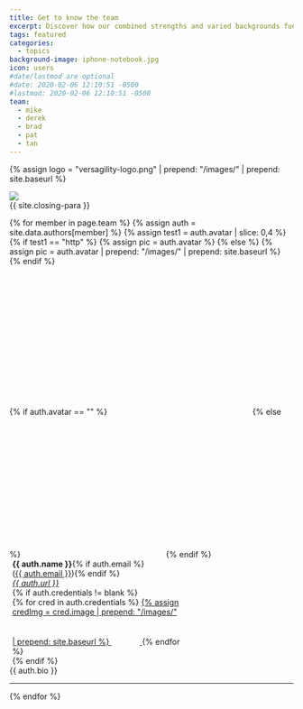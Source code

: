 ```yaml
---
title: Get to know the team
excerpt: Discover how our combined strengths and varied backgrounds fuel innovation
tags: featured
categories:
  - topics
background-image: iphone-notebook.jpg
icon: users
#date/lastmod are optional
#date: 2020-02-06 12:10:51 -0500
#lastmod: 2020-02-06 12:10:51 -0500
team:
  - mike
  - derek
  - brad
  - pat
  - tan
---
```


{%   assign logo = "versagility-logo.png" | prepend: "/images/" | prepend: site.baseurl %}
<div class="row">
  <div class="col-md-4" markdown="1">
  <img class="center-block" src="{{logo}}">
  </div>
  <div class="col-md-8" markdown="1">
  {{ site.closing-para }}
  </div>
</div>

{% for member in page.team %}
{% assign auth = site.data.authors[member] %}
{% assign test1 = auth.avatar | slice: 0,4 %}
{% if test1 == "http" %}
{%   assign pic = auth.avatar %}
{% else %}
{%   assign pic = auth.avatar | prepend: "/images/" | prepend: site.baseurl %}
{% endif %}
<div class="author" style="margin-bottom:10px">
  <div class="auth-info">
  {% if auth.avatar == "" %}
  <div style="display:inline-block;border-radius:7px;overflow:hidden;height:250px;width:250px;background-size:250px;"><span class="icon fa-user styleN"></span></div>
  {% else %}
  <div style="display:inline-block;border-radius:7px;overflow:hidden;height:250px;width:250px;background:url({{ pic }});background-size:250px;"></div>
  {% endif %}
  <br/>
  <div style="display:inline-block;padding-left:5px;"><b>{{
    auth.name }}</b>{% if auth.email %}<br />(<a href="mailto:{{ auth.email }}">{{ auth.email }}</a>){% endif %}<br
    /><i><a href="{{ auth.url }}" target="_blank">{{ auth.url }}</a></i><br/>
    {% if auth.credentials != blank %}
      <div style="width:300px;word-wrap: break-word">
      {% for cred in auth.credentials %}
        <a href="{{cred.url}}" target="_blank">
          {% assign credImg = cred.image | prepend: "/images/" | prepend: site.baseurl %}
          <div style="display:inline-block;border-radius:7px;overflow:hidden;height:50px;width:50px;background:url({{ credImg }});background-size:50px;" title="{{cred.text}}"></div>
        </a>
      {% endfor %}
      </div>
    {% endif %}
  </div>
  </div>
  <div class="auth-desc">{{ auth.bio }}</div>
</div>
<hr/>
{% endfor %}
